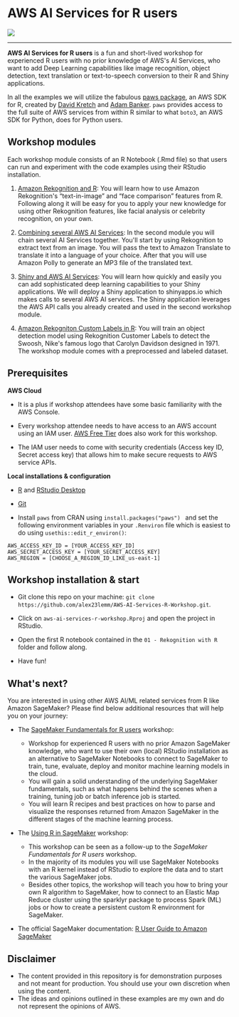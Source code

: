 
# AWS AI Services for R users

![](images/aws-ai-services-r-workshop_banner.PNG) 

---

**AWS AI Services for R users** is a fun and short-lived workshop for experienced R users with no prior knowledge of AWS's AI Services, who want to add Deep Learning capabilities like image recognition, object detection, text translation or text-to-speech conversion to their R and Shiny applications. 

In all the examples we will utilize the fabulous [paws package](https://github.com/paws-r/paws), an AWS SDK for R, created by [David Kretch](https://github.com/davidkretch) and [Adam Banker](https://github.com/adambanker). `paws` provides access to the full suite of AWS services from within R similar to what `boto3`, an AWS SDK for Python, does for Python users. 

## Workshop modules

Each workshop module consists of an R Notebook (.Rmd file) so that users can run and experiment with the code examples using their RStudio installation. 

1. [Amazon Rekognition and R](/01_Using_Rekognition_from_R/01_Using_Rekognition_from_R.md): You will learn how to use Amazon Rekognition's “text-in-image” and “face comparison” features from  R. Following along it will be easy for you to apply your new knowledge for using other Rekognition features, like facial analysis or celebrity recognition,  on your own. 

2. [Combining several AWS AI Services](/02_Chaining_AI_Services_with_R/02_Chaining_AI_Services_with_R.md): In the second module you will chain several AI Services together. You'll start by using Rekognition to extract text from an image. You will pass the text to Amazon Translate to translate it into a language of your choice. After that you will use Amazon Polly to generate an MP3 file of the translated text.

3. [Shiny and AWS AI Services](/03_GoT_Shiny_app/Instructions.md): You will learn how quickly and easily you can add sophisticated deep learning capabilities to your Shiny applications. We will deploy a Shiny application to shinyapps.io which makes calls to several AWS AI services. The Shiny application leverages the AWS API calls you already created and used in the second workshop module. 

4. [Amazon Rekogniton Custom Labels in R](/04_Rekognition_Custom_Labels_and_R.md): You will train an object detection model using Rekognition Customer Labels to detect the Swoosh, Nike's famous logo that Carolyn Davidson designed in 1971. The workshop module comes with a preprocessed and labeled dataset.

## Prerequisites 

**AWS Cloud**

* It is a plus if workshop attendees have some basic familiarity with the AWS Console.

* Every workshop attendee needs to have access to an AWS account using an IAM user. [AWS Free Tier](https://aws.amazon.com/de/free/) does also work for this workshop.

* The IAM user needs to come with security credentials (Access key ID, Secret access key) that allows him to make secure requests to AWS service APIs. 

**Local installations & configuration**

* [R](https://cran.r-project.org/) and [RStudio Desktop](https://rstudio.com/products/rstudio/download/)

* [Git](https://git-scm.com/downloads)

* Install `paws` from CRAN using `install.packages("paws") ` and set the following environment variables in your `.Renviron` file which is easiest to do using `usethis::edit_r_environ()`:

```{r}
AWS_ACCESS_KEY_ID = [YOUR_ACCESS_KEY_ID]
AWS_SECRET_ACCESS_KEY = [YOUR_SECRET_ACCESS_KEY]
AWS_REGION = [CHOOSE_A_REGION_ID_LIKE_us-east-1]
```

## Workshop installation & start

* Git clone this repo on your machine: `git clone https://github.com/alex23lemm/AWS-AI-Services-R-Workshop.git`.

* Click on `aws-ai-services-r-workshop.Rproj` and open the project in RStudio.

* Open the first R notebook contained in the `01 - Rekognition with R` folder and follow along.

* Have fun!


## What's next?

You are interested in using other AWS AI/ML related services from R like Amazon SageMaker? Please find below additional resources that will help you on your journey: 

* The [SageMaker Fundamentals for R users](https://github.com/alex23lemm/AWS-SageMaker-Fundamentals-R-Workshop) workshop:
  * Workshop for experienced R users with no prior Amazon SageMaker knowledge, who want to use their own (local) RStudio installation as an alternative to SageMaker Notebooks to connect to SageMaker to train, tune, evaluate, deploy and monitor machine learning models in the cloud.
  * You will gain a solid understanding of the underlying SageMaker fundamentals, such as what happens behind the scenes when a training, tuning job or batch inference job is started.
  * You will learn R recipes and best practices on how to parse and visualize the responses returned from Amazon SageMaker in the different stages of the machine learning process. 


* The [Using R in SageMaker](https://github.com/nickminaie/AWS-SageMaker-R-Workshop) workshop:
  * This workshop can be seen as a follow-up to the *SageMaker Fundamentals for R users* workshop.
  * In the majority of its modules you will use SageMaker Notebooks with an R kernel instead of RStudio to explore the data and to start the various SageMaker jobs.
  * Besides other topics, the workshop will teach you how to bring your own R algorithm to SageMaker, how to connect to an Elastic Map Reduce cluster using the sparklyr package to process Spark (ML) jobs or how to create a persistent custom R environment for SageMaker.

* The official SageMaker documentation: [R User Guide to Amazon SageMaker](https://docs.aws.amazon.com/sagemaker/latest/dg/r-guide.html)


## Disclaimer

* The content provided in this repository is for demonstration purposes and not meant for production. You should use your own discretion when using the content.
* The ideas and opinions outlined in these examples are my own and do not represent the opinions of AWS.
